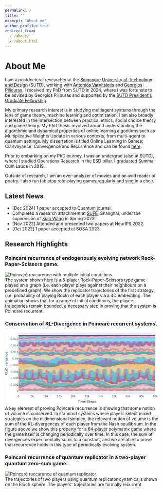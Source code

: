 ```yaml
---
permalink: /
title: ""
excerpt: "About me"
author_profile: true
redirect_from: 
  - /about/
  - /about.html
---
```


# About Me

I am a postdoctoral researcher at the [Singapore University of Technology and Design](https://sutd.edu.sg) (SUTD), working with [Antonios Varvitsiotis](https://sites.google.com/site/antoniosvarvitsiotis/) and [Georgios Piliouras](https://people.sutd.edu.sg/~georgios/). 
I received my PhD from SUTD in 2024, where I was fortunate to be advised by Georgios Piliouras and supported by the [SUTD President's Graduate Fellowship](https://sutd.edu.sg/Admissions/Graduate/Scholarships).

My primary research interest is in studying multiagent systems through the lens of game theory, machine learning and optimization. I am also broadly interested in the intersection between practical ethics, social choice theory and game theory. My PhD thesis revolved around understanding the algorithmic and dynamical properties of online learning algorithms such as Multiplicative Weights Update in various contexts, from multi-agent to quantum settings. My dissertation is titled Online Learning in Games: Clairvoyance, Convergence and Recurrence and can be found <a href="../files/RyannDissertationFinalVersion.pdf" target="_blank">here</a>.

Prior to embarking on my PhD journey, I was an undergrad (also at SUTD), where I studied Operations Research in the ESD pillar. I graduated Summa Cum Laude in 2019.

Outside of research, I am an over-analyzer of movies and an avid reader of poetry. I also run tabletop role-playing games regularly and sing in a choir.

## Latest News
- [Dec 2024] 1 paper accepted to Quantum journal.
- Completed a research attachment at [SUFE](https://itcs.sufe.edu.cn/), Shanghai, under the supervision of [Xiao Wang](https://xiiaowang.github.io/) in Spring 2023.
- [Nov 2022] Attended and presented two papers at NeurIPS 2022.
- [Oct 2022] 1 paper accepted at SOSA 2023.

## Research Highlights
<!-- ![Gif example]("files/egtsquared.gif") -->
### Poincaré recurrence of endogenously evolving network Rock-Paper-Scissors game.
<!-- <figure> -->
<img class="align-center" src="files/egtsquared.gif" alt="Poincaré reccurence with multiple initial conditions" width="600" height=auto display=block margin=auto/> 
<figcaption>The system shown here is a 5-player Rock-Paper-Scissors type game played on a graph (i.e. each player plays against their neighbours on a predefined graph). We show the replicator trajectories of the first strategy (i.e. probability of playing Rock) of each player via a 4D embedding. The animation shows that for a range of initial conditions, the players trajectories remain bounded, a necessary step in proving that the system is Poincaré recurrent.</figcaption>
<!-- </figure> -->

<p></p>

### Conservation of KL-Divergence in Poincaré recurrent systems.
<img class="align-center" src="files/onlinelearningperiodic.PNG" alt="Poincaré reccurence with multiple initial conditions" border-radius="5px" width="600" height=auto display=block margin=auto/> 
<figcaption>A key element of proving Poincaré recurrence is showing that some notion of volume is conserved. In standard systems where players select mixed strategies on the n-dimensional simplex, the relevant notion of volume is the sum of the KL-divergences of each player from the Nash equilibrium. In the figure above we show this property for a 64-player polymatrix game where the game itself is changing periodically over time. In this case, the sum of divergences experimentally sums to a constant, and we are able to prove that recurrence holds in this type of periodically evolving system.</figcaption>


### Poincaré recurrence of quantum replicator in a two-player quantum zero-sum game.
<!-- <figure> -->
<img class="align-center" src="files/bloch_rep.gif" alt="Poincaré reccurence of quantum replicator" width="400" height=auto display=block margin=auto/> 
<figcaption>The trajectories of two players using quantum replicator dynamics is shown on the Bloch sphere. The players' trajectories are formally recurrent.</figcaption>